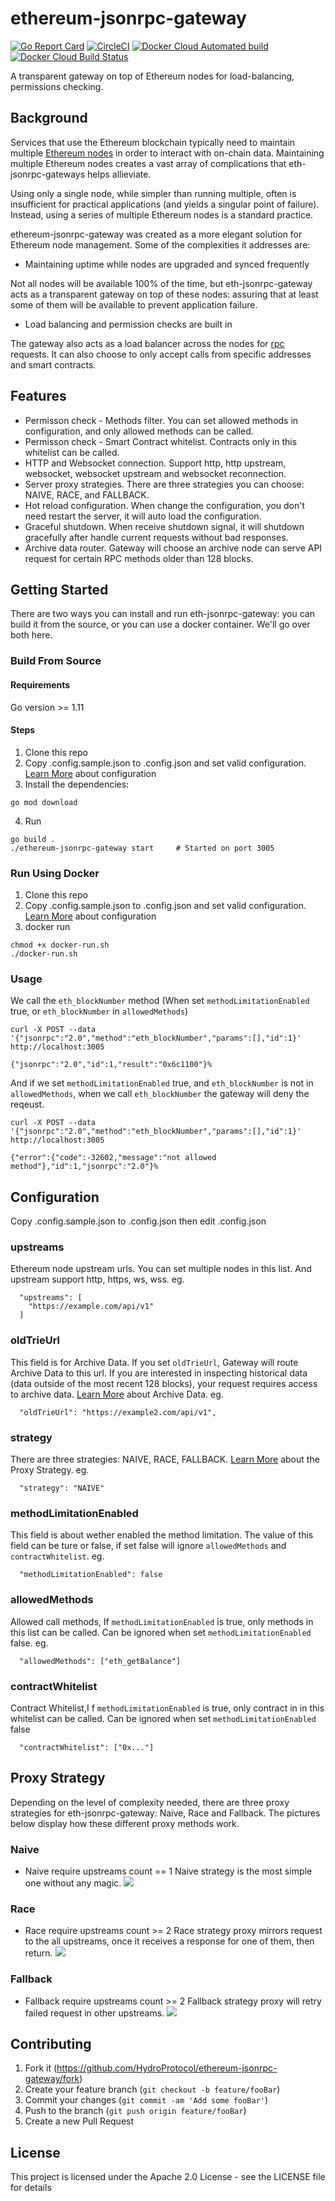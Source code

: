 # ethereum-jsonrpc-gateway

[![Go Report Card](https://goreportcard.com/badge/github.com/HydroProtocol/ethereum-jsonrpc-gateway)](https://goreportcard.com/report/github.com/HydroProtocol/ethereum-jsonrpc-gateway)
[![CircleCI](https://circleci.com/gh/HydroProtocol/ethereum-jsonrpc-gateway.svg?style=svg)](https://circleci.com/gh/HydroProtocol/ethereum-jsonrpc-gateway)
[![Docker Cloud Automated build](https://img.shields.io/docker/cloud/automated/hydroprotocolio/ethereum-jsonrpc-gateway.svg)](https://hub.docker.com/r/hydroprotocolio/ethereum-jsonrpc-gateway)
[![Docker Cloud Build Status](https://img.shields.io/docker/cloud/build/hydroprotocolio/ethereum-jsonrpc-gateway.svg)](https://hub.docker.com/r/hydroscanio/ethereum-jsonrpc-gateway)

A transparent gateway on top of Ethereum nodes for load-balancing, permissions checking.

## Background

Services that use the Ethereum blockchain typically need to maintain multiple [Ethereum nodes](https://docs.ethhub.io/using-ethereum/running-an-ethereum-node/) in order to interact with on-chain data. Maintaining multiple Ethereum nodes creates a vast array of complications that eth-jsonrpc-gateways helps allieviate.

Using only a single node, while simpler than running multiple, often is insufficient for practical applications (and yields a singular point of failure). Instead, using a series of multiple Ethereum nodes is a standard practice.

ethereum-jsonrpc-gateway was created as a more elegant solution for Ethereum node management. Some of the complexities it addresses are:

- Maintaining uptime while nodes are upgraded and synced frequently

Not all nodes will be available 100% of the time, but eth-jsonrpc-gateway acts as a transparent gateway on top of these nodes: assuring that at least some of them will be available to prevent application failure.

- Load balancing and permission checks are built in

The gateway also acts as a load balancer across the nodes for [rpc](https://ethereumbuilders.gitbooks.io/guide/content/en/ethereum_json_rpc.html) requests. It can also choose to only accept calls from specific addresses and smart contracts.

## Features

- Permisson check - Methods filter. You can set allowed methods in configuration, and only allowed methods can be called.
- Permisson check - Smart Contract whitelist. Contracts only in this whitelist can be called.
- HTTP and Websocket connection. Support http, http upstream, websocket, websocket upstream and websocket reconnection.
- Server proxy strategies. There are three strategies you can choose: NAIVE, RACE, and FALLBACK.
- Hot reload configuration. When change the configuration, you don't need restart the server, it will auto load the configuration.
- Graceful shutdown. When receive shutdown signal, it will shutdown gracefully after handle current requests without bad responses.
- Archive data router. Gateway will choose an archive node can serve API request for certain RPC methods older than 128 blocks.

## Getting Started

There are two ways you can install and run eth-jsonrpc-gateway: you can build it from the source, or you can use a docker container. We'll go over both here.

### Build From Source

#### Requirements

Go version >= 1.11

#### Steps

1. Clone this repo
2. Copy .config.sample.json to .config.json and set valid configuration. [Learn More](#configuration) about configuration
3. Install the dependencies:

```
go mod download
```

4. Run

```
go build .
./ethereum-jsonrpc-gateway start     # Started on port 3005
```

### Run Using Docker

1. Clone this repo
2. Copy .config.sample.json to .config.json and set valid configuration. [Learn More](#configuration) about configuration
3. docker run

```
chmod +x docker-run.sh
./docker-run.sh
```

### Usage

We call the `eth_blockNumber` method (When set `methodLimitationEnabled` true, or `eth_blockNumber` in `allowedMethods`)

```
curl -X POST --data '{"jsonrpc":"2.0","method":"eth_blockNumber","params":[],"id":1}' http://localhost:3005

{"jsonrpc":"2.0","id":1,"result":"0x6c1100"}%
```

And if we set `methodLimitationEnabled` true, and `eth_blockNumber` is not in `allowedMethods`, when we call `eth_blockNumber` the gateway will deny the reqeust.

```
curl -X POST --data '{"jsonrpc":"2.0","method":"eth_blockNumber","params":[],"id":1}' http://localhost:3005

{"error":{"code":-32602,"message":"not allowed method"},"id":1,"jsonrpc":"2.0"}%
```

## Configuration

Copy .config.sample.json to .config.json then edit .config.json

### upstreams

Ethereum node upstream urls. You can set multiple nodes in this list. And upstream support http, https, ws, wss.
eg.

```
  "upstreams": [
    "https://example.com/api/v1"
  ]
```

### oldTrieUrl

This field is for Archive Data. If you set `oldTrieUrl`, Gateway will route Archive Data to this url. If you are interested in inspecting historical data (data outside of the most recent 128 blocks), your request requires access to archive data.
[Learn More](https://infura.io/docs/ethereum/add-ons/archiveData) about Archive Data.
eg.

```
  "oldTrieUrl": "https://example2.com/api/v1",
```

### strategy

There are three strategies: NAIVE, RACE, FALLBACK. [Learn More](#proxy-strategy) about the Proxy Strategy.
eg.

```
  "strategy": "NAIVE"
```

### methodLimitationEnabled

This field is about wether enabled the method limitation. The value of this field can be ture or false, if set false will ignore `allowedMethods` and `contractWhitelist`.
eg.

```
  "methodLimitationEnabled": false
```

### allowedMethods

Allowed call methods, If `methodLimitationEnabled` is true, only methods in this list can be called. Can be ignored when set `methodLimitationEnabled` false.
eg.

```
  "allowedMethods": ["eth_getBalance"]
```

### contractWhitelist

Contract Whitelist,I f `methodLimitationEnabled` is true, only contract in in this whitelist can be called. Can be ignored when set `methodLimitationEnabled` false

```
  "contractWhitelist": ["0x..."]
```

## Proxy Strategy

Depending on the level of complexity needed, there are three proxy strategies for eth-jsonrpc-gateway: Naive, Race and Fallback. The pictures below display how these different proxy methods work.

### Naive

- Naive require upstreams count == 1
  Naive strategy is the most simple one without any magic.
  <img src="./assets/strategy1.png">

### Race

- Race require upstreams count >= 2
  Race strategy proxy mirrors request to the all upstreams, once it receives a response for one of them, then return.
  <img src="./assets/strategy2.png">

### Fallback

- Fallback require upstreams count >= 2
  Fallback strategy proxy will retry failed request in other upstreams.
  <img src="./assets/strategy3.png">

## Contributing

1. Fork it (<https://github.com/HydroProtocol/ethereum-jsonrpc-gateway/fork>)
2. Create your feature branch (`git checkout -b feature/fooBar`)
3. Commit your changes (`git commit -am 'Add some fooBar'`)
4. Push to the branch (`git push origin feature/fooBar`)
5. Create a new Pull Request

## License

This project is licensed under the Apache 2.0 License - see the LICENSE file for details
